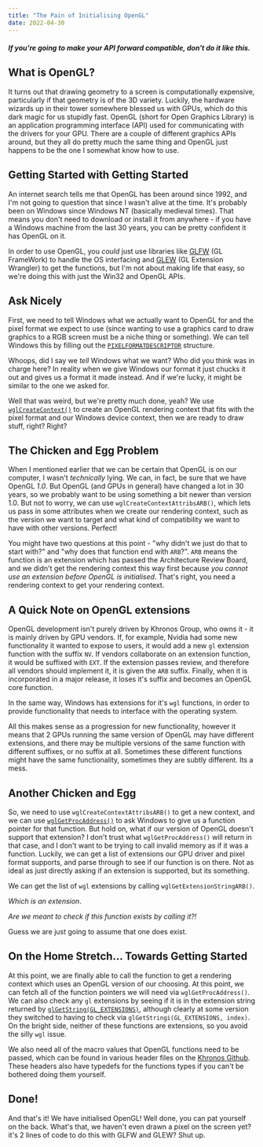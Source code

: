 ```yaml
---
title: "The Pain of Initialising OpenGL"
date: 2022-04-30
---
```


##### *If you're going to make your API forward compatible, don't do it like this.*

## What is OpenGL?
It turns out that drawing geometry to a screen is computationally expensive, particularly if that geometry is of the 3D variety. Luckily, the hardware wizards up in their tower somewhere blessed us with GPUs, which do this dark magic for us stupidly fast. 
OpenGL (short for Open Graphics Library) is an application programming interface (API) used for communicating with the drivers for your GPU. There are a couple of different graphics APIs around, but they all do pretty much the same thing and OpenGL just happens to be the one I somewhat know how to use.

## Getting Started with Getting Started
An internet search tells me that OpenGL has been around since 1992, and I'm not going to question that since I wasn't alive at the time. It's probably been on Windows since Windows NT (basically medieval times). That means you don't need to download or install it from anywhere - if you have a Windows machine from the last 30 years, you can be pretty confident it has OpenGL on it.

In order to use OpenGL, you *could* just use libraries like [GLFW](https://www.glfw.org/) (GL FrameWork) to handle the OS interfacing and [GLEW](https://glew.sourceforge.net/) (GL Extension Wrangler) to get the functions, but I'm not about making life that easy, so we're doing this with just the Win32 and OpenGL APIs.

## Ask Nicely
First, we need to tell Windows what we actually want to OpenGL for and the pixel format we expect to use (since wanting to use a graphics card to draw graphics to a RGB screen must be a niche thing or something). We can tell Windows this by filling out the [`PIXELFORMATDESCRIPTOR`](https://learn.microsoft.com/en-us/windows/win32/api/wingdi/ns-wingdi-pixelformatdescriptor) structure. 

Whoops, did I say we *tell* Windows what we want? Who did you think was in charge here? In reality when we give Windows our format it just chucks it out and gives us a format it made instead. And if we're lucky, it might be similar to the one we asked for.

Well that was weird, but we're pretty much done, yeah?  We use [`wglCreateContext()`](https://learn.microsoft.com/en-us/windows/win32/api/wingdi/nf-wingdi-wglcreatecontext) to create an OpenGL rendering context that fits with the pixel format and our Windows device context, then we are ready to draw stuff, right? Right?

## The Chicken and Egg Problem
When I mentioned earlier that we can be certain that OpenGL is on our computer, I wasn't *technically* lying. We can, in fact, be sure that we have OpenGL *1.0*. But OpenGL (and GPUs in general) have changed a lot in 30 years, so we probably want to be using something a bit newer than version 1.0. But not to worry, we can use `wglCreateContextAttribsARB()`, which lets us pass in some attributes when we create our rendering context, such as the version we want to target and what kind of compatibility we want to have with other versions. Perfect!

You might have two questions at this point - "why didn't we just do that to start with?" and "why does that function end with `ARB`?". `ARB` means the function is an extension which has passed the Architecture Review Board, and we didn't get the rendering context this way first because *you cannot use an extension before OpenGL is initialised*. That's right, you need a rendering context to get your rendering context.

## A Quick Note on OpenGL extensions
OpenGL development isn't purely driven by Khronos Group, who owns it - it is mainly driven by GPU vendors. If, for example, Nvidia had some new functionality it wanted to expose to users, it would add a new `gl` extension function with the suffix `NV`. If vendors collaborate on an extension function, it would be suffixed with `EXT`.  If the extension passes review, and therefore all vendors should implement it, it is given the `ARB` suffix. Finally, when it is incorporated in a major release, it loses it's suffix and becomes an OpenGL core function.

In the same way, Windows has extensions for it's `wgl` functions, in order to provide functionality that needs to interface with the operating system.

All this makes sense as a progression for new functionality, however it means that 2 GPUs running the same version of OpenGL may have different extensions, and there may be multiple versions of the same function with different suffixes, or no suffix at all. Sometimes these different functions might have the same functionality, sometimes they are subtly different. Its a mess.

## Another Chicken and Egg
So, we need to use `wglCreateContextAttribsARB()` to get a new context, and we can use [`wglGetProcAddress()`](https://learn.microsoft.com/en-us/windows/win32/api/wingdi/nf-wingdi-wglgetprocaddress) to ask Windows to give us a function pointer for that function. But hold on, what if our version of OpenGL doesn't support that extension? I don't trust what `wglGetProcAddress()` will return in that case, and I don't want to be trying to call invalid memory as if it was a function. Luckily, we can get a list of extensions our GPU driver and pixel format supports, and parse through to see if our function is on there. Not as ideal as just directly asking if an extension is supported, but its something. 

We can get the list of `wgl` extensions by calling `wglGetExtensionStringARB()`. 

*Which is an extension*. 

*Are we meant to check if this function exists by calling it?!*

Guess we are just going to assume that one does exist.

## On the Home Stretch... Towards Getting Started
At this point, we are finally able to call the function to get a rendering context which uses an OpenGL version of our choosing. At this point, we can fetch all of the function pointers we will need via `wglGetProcAddress()`. We can also check any `gl` extensions by seeing if it is in the extension string returned by [`glGetString(GL_EXTENSIONS)`](https://docs.gl/gl4/glGetString), although clearly at some version they switched to having to check via `glGetStringi(GL_EXTENSIONS, index)`. On the bright side, neither of these functions are extensions, so you avoid the silly `wgl` issue.

We also need all of the macro values that OpenGL functions need to be passed, which can be found in various header files on the [Khronos Github](https://github.com/KhronosGroup/OpenGL-Registry/tree/main/api/GL). These headers also have typedefs for the functions types if you can't be bothered doing them yourself.

## Done!
And that's it! We have initialised OpenGL! Well done, you can pat yourself on the back. What's that, we haven't even drawn a pixel on the screen yet? it's 2 lines of code to do this with GLFW and GLEW? Shut up.